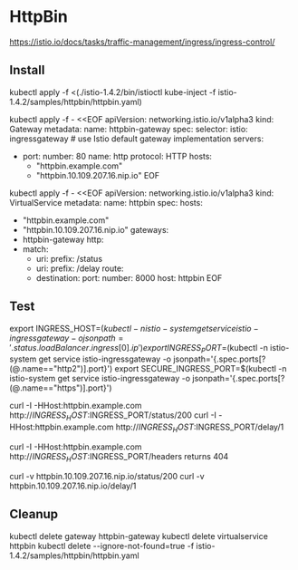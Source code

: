 # HttpBin

https://istio.io/docs/tasks/traffic-management/ingress/ingress-control/

## Install

kubectl apply -f <(./istio-1.4.2/bin/istioctl kube-inject -f istio-1.4.2/samples/httpbin/httpbin.yaml)

kubectl apply -f - <<EOF
apiVersion: networking.istio.io/v1alpha3
kind: Gateway
metadata:
  name: httpbin-gateway
spec:
  selector:
    istio: ingressgateway # use Istio default gateway implementation
  servers:
  - port:
      number: 80
      name: http
      protocol: HTTP
    hosts:
    - "httpbin.example.com"
    - "httpbin.10.109.207.16.nip.io"
EOF

kubectl apply -f - <<EOF
apiVersion: networking.istio.io/v1alpha3
kind: VirtualService
metadata:
  name: httpbin
spec:
  hosts:
  - "httpbin.example.com"
  - "httpbin.10.109.207.16.nip.io"
  gateways:
  - httpbin-gateway
  http:
  - match:
    - uri:
        prefix: /status
    - uri:
        prefix: /delay
    route:
    - destination:
        port:
          number: 8000
        host: httpbin
EOF

## Test

export INGRESS_HOST=$(kubectl -n istio-system get service istio-ingressgateway -o jsonpath='{.status.loadBalancer.ingress[0].ip}')
export INGRESS_PORT=$(kubectl -n istio-system get service istio-ingressgateway -o jsonpath='{.spec.ports[?(@.name=="http2")].port}')
export SECURE_INGRESS_PORT=$(kubectl -n istio-system get service istio-ingressgateway -o jsonpath='{.spec.ports[?(@.name=="https")].port}')

curl -I -HHost:httpbin.example.com http://$INGRESS_HOST:$INGRESS_PORT/status/200
curl -I -HHost:httpbin.example.com http://$INGRESS_HOST:$INGRESS_PORT/delay/1

curl -I -HHost:httpbin.example.com http://$INGRESS_HOST:$INGRESS_PORT/headers
returns 404

curl -v httpbin.10.109.207.16.nip.io/status/200
curl -v httpbin.10.109.207.16.nip.io/delay/1

## Cleanup

kubectl delete gateway httpbin-gateway
kubectl delete virtualservice httpbin
kubectl delete --ignore-not-found=true -f istio-1.4.2/samples/httpbin/httpbin.yaml


